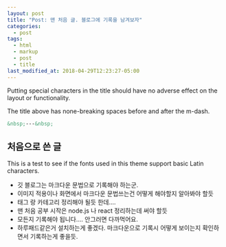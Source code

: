 ```yaml
---
layout: post
title: "Post: 맨 처음 글. 블로그에 기록을 남겨보자"
categories:
  - post
tags:
  - html
  - markup
  - post
  - title
last_modified_at: 2018-04-29T12:23:27-05:00
---
```


Putting special characters in the title should have no adverse effect on the layout or functionality.

The title above has none-breaking spaces before and after the m-dash.

```markdown
&nbsp;---&nbsp;
```

## 처음으로 쓴 글

This is a test to see if the fonts used in this theme support basic Latin characters.

* 깃 블로그는 마크다운 문법으로 기록해야 하는군.
* 이미지 적용이나 화면에서 마크다운 문법쓰는건 어떻게 해야할지 알아봐야 할듯
* 태그 랑 카테고리 정리해야 될듯 한데....
* 맨 처음 공부 시작은 node.js 나 react 정리하는데 써야 할듯
* 모든지 기록해야 됩니다.... 안그러면 다까먹어요.
* 하루패드같은거 설치하는게 좋겠다. 마크다운으로 기록시 어떻게 보이는지 확인하면서 기록하는게 좋을듯.
